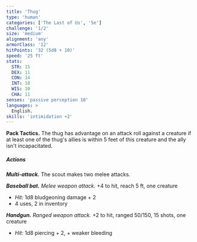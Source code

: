 ```yaml
---
title: 'Thug'
type: 'human'
categories: ['The Last of Us', '5e']
challenge: '1/2'
size: 'medium'
alignment: 'any'
armorClass: '12'
hitPoints: '32 (5d8 + 10)'
speed: '25 ft'
stats:
  STR: 15
  DEX: 11
  CON: 14
  INT: 10
  WIS: 10
  CHA: 11
senses: 'passive perception 10'
languages: > 
  English.
skills: 'intimidation +2'
---
```


**Pack Tactics.** The thug has advantage on an attack roll against a creature if at least one of the thug's allies is within 5 feet of this creature and the ally isn't incapacitated.

##### Actions

_**Multi-attack.**_ The scout makes two melee attacks.

_**Baseball bat.** Melee weapon attack._ +4 to hit, reach 5 ft, one creature

- _Hit:_ 1d8 bludgeoning damage + 2
- 4 uses, 2 in inventory

_**Handgun.** Ranged weapon attack._ +2 to hit, ranged 50/150, 15 shots, one creature

- _Hit:_ 1d8 piercing + 2, + weaker bleeding